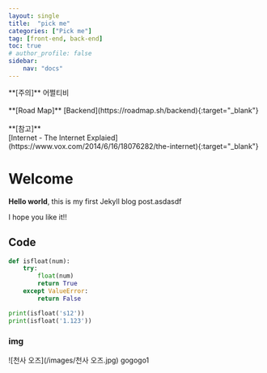 ```yaml
---
layout: single
title:  "pick me"
categories: ["Pick me"]
tag: [front-end, back-end]
toc: true
# author_profile: false
sidebar:
    nav: "docs"
---
```


<div class="notice--primary" markdown="1">
**[주의]**  어쩔티비 <br><br>
**[Road Map]** [Backend](https://roadmap.sh/backend){:target="_blank"} <br><br>
**[참고]** <br>
[Internet - The Internet Explaied](https://www.vox.com/2014/6/16/18076282/the-internet){:target="_blank"} <br>

</div>

# Welcome

**Hello world**, this is my first Jekyll blog post.asdasdf

I hope you like it!!

## Code
```python
def isfloat(num):
    try:
        float(num)
        return True
    except ValueError:
        return False

print(isfloat('s12'))
print(isfloat('1.123'))
```

### img
![천사 오즈](/images/천사 오즈.jpg)
gogogo1